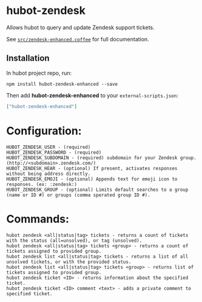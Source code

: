 # hubot-zendesk

Allows hubot to query and update Zendesk support tickets. 

See [`src/zendesk-enhanced.coffee`](src/zendesk-enhanced.coffee) for full documentation.

## Installation

In hubot project repo, run:

`npm install hubot-zendesk-enhanced --save`

Then add **hubot-zendesk-enhanced** to your `external-scripts.json`:

```json
["hubot-zendesk-enhanced"]
```

# Configuration:
```
HUBOT_ZENDESK_USER - (required)
HUBOT_ZENDESK_PASSWORD - (required)
HUBOT_ZENDESK_SUBDOMAIN - (required) subdomain for your Zendesk group. (http://<subdomain>.zendesk.com/)
HUBOT_ZENDESK_HEAR - (optional) If present, activates responses without being address directly.
HUBOT_ZENDESK_EMOJI - (optional) Appends text for emoji icon to responses. (ex: :zendesk:) 
HUBOT_ZENDESK_GROUP - (optional) Limits default searches to a group (name or ID #) or groups (comma sperated group ID #). 
```

# Commands:
```
hubot zendesk <all|status|tag> tickets - returns a count of tickets with the status (all=unsolved), or tag (unsolved).
hubot zendesk <all|status|tag> tickets <group> - returns a count of tickets assigned to provided group. 
hubot zendesk list <all|status|tag> tickets - returns a list of all unsolved tickets, or with the provided status.
hubot zendesk list <all|status|tag> tickets <group> - returns list of tickets assigned to provided group.
hubot zendesk ticket <ID> - returns information about the specified ticket.
hubot zendesk ticket <ID> comment <text> - adds a private comment to specified ticket.
